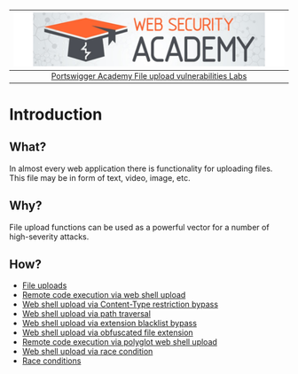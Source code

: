 | [![Portswigger File upload vulnerabilities Labs](../../_static/images/pal.png)](https://portswigger.net/web-security/all-labs#file-upload-vulnerabilities) |
|:--:|
| [Portswigger Academy File upload vulnerabilities Labs](https://portswigger.net/web-security/all-labs#file-upload-vulnerabilities) |

# Introduction

## What?

In almost every web application there is functionality for uploading files. This file may be in form of text, video, image, etc. 

## Why?

File upload functions can be used as a powerful vector for a number of high-severity attacks.

## How?

* [File uploads](../techniques/shells.md)
* [Remote code execution via web shell upload](1.md)
* [Web shell upload via Content-Type restriction bypass](2.md)
* [Web shell upload via path traversal](3.md)
* [Web shell upload via extension blacklist bypass](4.md)
* [Web shell upload via obfuscated file extension](5.md)
* [Remote code execution via polyglot web shell upload](6.md)
* [Web shell upload via race condition](7.md)
* [Race conditions](../techniques/race.md)


